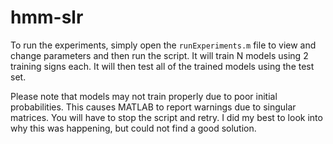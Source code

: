 # hmm-slr

To run the experiments, simply open the `runExperiments.m` file to view and
change parameters and then run the script. It will train N models using 2
training signs each. It will then test all of the trained models using the test
set.

Please note that models may not train properly due to poor initial probabilities.
This causes MATLAB to report warnings due to singular matrices. You will have to
stop the script and retry. I did my best to look into why this was happening,
but could not find a good solution.
